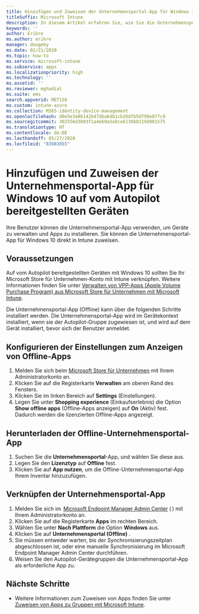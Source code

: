 ```yaml
---
title: Hinzufügen und Zuweisen der Unternehmensportal-App für Windows 10 auf vom Autopilot bereitgestellten Geräten
titleSuffix: Microsoft Intune
description: In diesem Artikel erfahren Sie, wie Sie die Unternehmensportal-App für Windows 10 auf vom Autopilot bereitgestellten Geräten hinzufügen und zuweisen.
keywords: ''
author: Erikre
ms.author: erikre
manager: dougeby
ms.date: 02/21/2020
ms.topic: how-to
ms.service: microsoft-intune
ms.subservice: apps
ms.localizationpriority: high
ms.technology: ''
ms.assetid: ''
ms.reviewer: mghadial
ms.suite: ems
search.appverid: MET150
ms.custom: intune-azure
ms.collection: M365-identity-device-management
ms.openlocfilehash: d0e5e3e0b142b47dba64b1cb26dfb5d798e877c9
ms.sourcegitcommit: 302556d3b03f1a4eb9a5a9ce6138b8119d901575
ms.translationtype: HT
ms.contentlocale: de-DE
ms.lasthandoff: 05/27/2020
ms.locfileid: "83983855"
---
```

# <a name="add-and-assign-the-windows-10-company-portal-app-for-autopilot-provisioned-devices"></a>Hinzufügen und Zuweisen der Unternehmensportal-App für Windows 10 auf vom Autopilot bereitgestellten Geräten

Ihre Benutzer können die Unternehmensportal-App verwenden, um Geräte zu verwalten und Apps zu installieren. Sie können die Unternehmensportal-App für Windows 10 direkt in Intune zuweisen. 

## <a name="prerequisites"></a>Voraussetzungen

Auf vom Autopilot bereitgestellten Geräten mit Windows 10 sollten Sie Ihr Microsoft Store für Unternehmen-Konto mit Intune verknüpfen. Weitere Informationen finden Sie unter [Verwalten von VPP-Apps (Apple Volume Purchase Program) aus Microsoft Store für Unternehmen mit Microsoft Intune](windows-store-for-business.md).

Die Unternehmensportal-App (Offline) kann über die folgenden Schritte installiert werden. Die Unternehmensportal-App wird im Gerätekontext installiert, wenn sie der Autopilot-Gruppe zugewiesen ist, und wird auf dem Gerät installiert, bevor sich der Benutzer anmeldet. 

## <a name="configure-settings-to-show-offline-app"></a>Konfigurieren der Einstellungen zum Anzeigen von Offline-Apps

1. Melden Sie sich beim [Microsoft Store für Unternehmen](https://www.microsoft.com/business-store) mit Ihrem Administratorkonto an.
2. Klicken Sie auf die Registerkarte **Verwalten** am oberen Rand des Fensters.
3. Klicken Sie im linken Bereich auf **Settings** (Einstellungen).
4. Legen Sie unter **Shopping experience** (Einkaufserlebnis) die Option **Show offline apps** (Offline-Apps anzeigen) auf **On** (Aktiv) fest.  
    Dadurch werden die lizenzierten Offline-Apps angezeigt.

## <a name="get-the-offline-company-portal-app"></a>Herunterladen der Offline-Unternehmensportal-App

1. Suchen Sie die **Unternehmensportal**-App, und wählen Sie diese aus.
2. Legen Sie den **Lizenztyp** auf **Offline** fest.
3. Klicken Sie auf **App nutzen**, um die Offline-Unternehmensportal-App Ihrem Inventar hinzuzufügen.

## <a name="assign-the-company-portal-app"></a>Verknüpfen der Unternehmensportal-App

1. Melden Sie sich im  [Microsoft Endpoint Manager Admin Center](https://go.microsoft.com/fwlink/?linkid=2109431) ( ) mit Ihrem Administratorkonto an. 
2. Klicken Sie auf die Registerkarte **Apps** im rechten Bereich.
3. Wählen Sie unter **Nach Plattform** die Option **Windows** aus.
4. Klicken Sie auf **Unternehmensportal (Offline)** .
5. Sie müssen entweder warten, bis der Synchronisierungszeitplan abgeschlossen ist, oder eine manuelle Synchronisierung im Microsoft Endpoint Manager Admin Center durchführen.
6. Weisen Sie den Autopilot-Gerätegruppen die Unternehmensportal-App als erforderliche App zu.

## <a name="next-steps"></a>Nächste Schritte

- Weitere Informationen zum Zuweisen von Apps finden Sie unter [Zuweisen von Apps zu Gruppen mit Microsoft Intune](apps-deploy.md).

